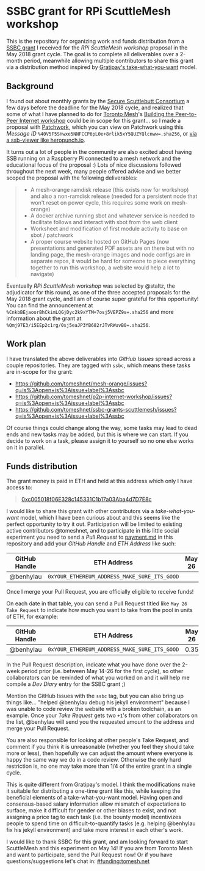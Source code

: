 # SSBC grant for RPi ScuttleMesh workshop

This is the repository for organizing work and funds distribution from a [SSBC grant](https://github.com/ssbc/grants-process/blob/master/grants.md) I received for the _RPi ScuttleMesh workshop_ proposal in the May 2018 grant cycle. The goal is to complete all deliverables over a 2-month period, meanwhile allowing multiple contributors to share this grant via a distribution method inspired by [Gratipay's take-what-you-want](https://opensource.com/open-organization/16/7/compensating-employees-letting-them-take-what-they-want) model.

## Background

I found out about monthly grants by the [Secure Scuttlebutt Consortium](https://github.com/ssbc) a few days before the deadline for the May 2018 cycle, and realized that some of what I have planned to do for [Toronto Mesh](https://tomesh.net)'s [Building the Peer-to-Peer Internet workshop](https://github.com/tomeshnet/p2p-internet-workshop/) could be in scope for this grant... so I made a proposal with [Patchwork](https://github.com/ssbc/patchwork), which you can view on Patchwork using this _Message ID_ `%40V5F5SHwxe5NNFCCP6pL0e+8rlik5xY5QUZYQlcnww=.sha256`, or [via a ssb-viewer like heropunch.io](https://viewer.heropunch.io/%40V5F5SHwxe5NNFCCP6pL0e+8rlik5xY5QUZYQlcnww=.sha256).

It turns out a lot of people in the community are also excited about having SSB running on a Raspberry Pi connected to a mesh network and the educational focus of the proposal :) Lots of nice discussions followed throughout the next week, many people offered advice and we better scoped the proposal with the following deliverables:

>* A mesh-orange ramdisk release (this exists now for workshop) and also a non-ramdisk release (needed for a persistent node that won't reset on power cycle, this requires some work on mesh-orange)
>* A docker archive running sbot and whatever service is needed to facilitate follows and interact with sbot from the web client
>* Worksheet and modification of first module activity to base on sbot / patchwork
>* A proper course website hosted on GitHub Pages (now presentations and generated PDF assets are on there but with no landing page, the mesh-orange images and node configs are in separate repos, it would be hard for someone to piece everything together to run this workshop, a website would help a lot to navigate)

Eventually _RPi ScuttleMesh workshop_ was selected by @staltz, the adjudicator for this round, as one of the three accepted proposals for the May 2018 grant cycle, and I am of course super grateful for this opportunity! You can find the announcement at `%CnkbBEjaoorBhCkimLQGjDyc2k9xYTM+7osj5VEPZ9s=.sha256` and more information about the grant at `%Qmj97E3/i5EEp2c1rg/0sj5eaJP3YB682rJTvRWuvB0=.sha256`.

## Work plan

I have translated the above deliverables into _GitHub Issues_ spread across a couple repositories. They are tagged with `ssbc`, which means these tasks are in-scope for the grant:

* https://github.com/tomeshnet/mesh-orange/issues?q=is%3Aopen+is%3Aissue+label%3Assbc
* https://github.com/tomeshnet/p2p-internet-workshop/issues?q=is%3Aopen+is%3Aissue+label%3Assbc
* https://github.com/tomeshnet/ssbc-grants-scuttlemesh/issues?q=is%3Aopen+is%3Aissue+label%3Assbc

Of course things could change along the way, some tasks may lead to dead ends and new tasks may be added, but this is where we can start. If you decide to work on a task, please assign it to yourself so no one else works on it in parallel.

## Funds distribution

The grant money is paid in ETH and held at this address which only I have access to:

>[0xc005018f06E328c145331C1b17a03Aba4d7D7E8c](https://etherscan.io/address/0xc005018f06E328c145331C1b17a03Aba4d7D7E8c)

I would like to share this grant with other contributors via a _take-what-you-want_ model, which I have been curious about and this seems like the perfect opportunity to try it out. Participation will be limited to existing active contributors @tomeshnet, and to participate in this little social experiment you need to send a _Pull Request_ to [payment.md](payment.md) in this repository and add your _GitHub Handle_ and _ETH Address_ like such:

| GitHub Handle | ETH Address                                  | May 26 | Jun 9 | Jun 23 | Jul 7 |
|:-------------:|:--------------------------------------------:|:------:|:-----:|:------:|:-----:|
| @benhylau     | `0xYOUR_ETHEREUM_ADDRESS_MAKE_SURE_ITS_GOOD` |        |       |        |       |

Once I merge your Pull Request, you are officially eligible to receive funds!

On each date in that table, you can send a Pull Request titled like `May 26 Take Request` to indicate how much you want to take from the pool in units of ETH, for example:

| GitHub Handle | ETH Address                                  | May 26 | Jun 9 | Jun 23 | Jul 7 |
|:-------------:|:--------------------------------------------:|:------:|:-----:|:------:|:-----:|
| @benhylau     | `0xYOUR_ETHEREUM_ADDRESS_MAKE_SURE_ITS_GOOD` | 0.35   |       |        |       |

In the Pull Request description, indicate what you have done over the 2-week period prior (i.e. between May 14-26 for the first cycle), so other collaborators can be reminded of what you worked on and it will help me compile a _Dev Diary_ entry for the SSBC grant ;)

Mention the GitHub Issues with the `ssbc` tag, but you can also bring up things like... "helped @benhylau debug his jekyll environment" because I was unable to code review the website with a broken toolchain, as an example. Once your _Take Request_ gets two `+1`'s from other collaborators on the list, @benhylau will send you the requested amount to the address and merge your Pull Request.

You are also responsible for looking at other people's Take Request, and comment if you think it is unreasonable (whether you feel they should take more or less), then hopefully we can adjust the amount where everyone is happy the same way we do in a code review. Otherwise the only hard restriction is, no one may take more than 1/4 of the entire grant in a single cycle.

This is quite different from Gratipay's model. I think the modifications make it suitable for distributing a one-time grant like this, while keeping the beneficial elements of a take-what-you-want model. Having open and consensus-based salary information allow mismatch of expectations to surface, make it difficult for gender or other biases to exist, and not assigning a price tag to each task (i.e. the bounty model) incentivizes people to spend time on difficult-to-quantify tasks (e.g. helping @benhylau fix his jekyll environment) and take more interest in each other's work.

I would like to thank SSBC for this grant, and am looking forward to start ScuttleMesh and this experiment on May 14! If you are from Toronto Mesh and want to participate, send the Pull Request now! Or if you have questions/suggestions let's chat in: [#funding:tomesh.net](https://chat.tomesh.net/#/room/#funding:tomesh.net)
